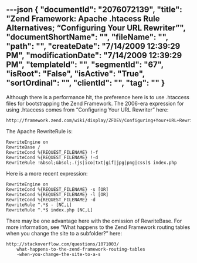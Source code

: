 ---json
{
  "documentId": "2076072139",
  "title": "Zend Framework: Apache .htacess Rule Alternatives; “Configuring Your URL Rewriter”",
  "documentShortName": "",
  "fileName": "",
  "path": "",
  "createDate": "7/14/2009 12:39:29 PM",
  "modificationDate": "7/14/2009 12:39:29 PM",
  "templateId": "",
  "segmentId": "67",
  "isRoot": "False",
  "isActive": "True",
  "sortOrdinal": "",
  "clientId": "",
  "tag": ""
}
---

Although there is a performance hit, the preference here is to use .htaccess files for bootstrapping the Zend Framework. The 2006-era expression for using .htaccess comes from “Configuring Your URL Rewriter” here:

    http://framework.zend.com/wiki/display/ZFDEV/Configuring+Your+URL+Rewriter

The Apache RewriteRule is:

    RewriteEngine on
    RewriteBase /
    RewriteCond %{REQUEST_FILENAME} !-f
    RewriteCond %{REQUEST_FILENAME} !-d
    RewriteRule !&bsol;&bsol;.(js|ico|txt|gif|jpg|png|css)$ index.php

Here is a more recent expression:

    RewriteEngine on
    RewriteCond %{REQUEST_FILENAME} -s [OR]
    RewriteCond %{REQUEST_FILENAME} -l [OR]
    RewriteCond %{REQUEST_FILENAME} -d 
    RewriteRule ^.*$ - [NC,L]
    RewriteRule ^.*$ index.php [NC,L]

There may be one advantage here with the omission of RewriteBase. For more information, see “What happens to the Zend Framework routing tables when you change the site to a subfolder?” here:

    http://stackoverflow.com/questions/1071003/
        what-happens-to-the-zend-framework-routing-tables
        -when-you-change-the-site-to-a-s
